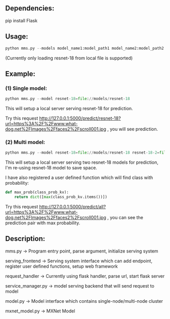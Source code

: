 ## Dependencies:
pip install Flask


## Usage:
```python
python mms.py --models model_name1:model_path1 model_name2:model_path2
```

(Currently only loading resnet-18 from local file is supported)

## Example: 

### (1) Single model:
```python
python mms.py --model resnet-18=file://models/resnet-18
```
This will setup a local server serving resnet-18 for prediction.

Try this request http://127.0.0.1:5000/predict/resnet-18?url=https%3A%2F%2Fwww.what-dog.net%2FImages%2Ffaces2%2Fscroll001.jpg , you will see prediction.

### (2) Multi model:
```python
python mms.py --model resnet-18=file://models/resnet-18 resnet-18-2=file://models/resnet-18
```
This will setup a local server serving two resnet-18 models for prediction, I'm re-using resnet-18 model to save space.

I have also registered a user defined function which will find class with probability:
```python
def max_prob(class_prob_kv):
	return dict([max(class_prob_kv.items())])
```

Try this request http://127.0.0.1:5000/predict/all?url=https%3A%2F%2Fwww.what-dog.net%2FImages%2Ffaces2%2Fscroll001.jpg ,
you can see the prediction pair with max probability.


## Description:

mms.py -> Program entry point, parse argument, initialize serving system

serving_frontend -> Serving system interface which can add endpoint, register user defined functions, setup web framework

request_handler -> Currently using flask handler, parse url, start flask server

service_manager.py -> model serving backend that will send request to model

model.py -> Model interface which contains single-node/multi-node cluster

mxnet_model.py -> MXNet Model

